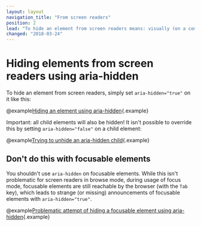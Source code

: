 ```yaml
---
layout: layout
navigation_title: "From screen readers"
position: 2
lead: "To hide an element from screen readers means: visually (on a computer screen) it is perceivable, but non-visual clients (for example screen readers) ignore it. This is done easily using ARIA, but you should never try this on focusable elements."
changed: "2018-03-24"
---
```


# Hiding elements from screen readers using aria-hidden

To hide an element from screen readers, simply set `aria-hidden="true"` on it like this:

@example[Hiding an element using aria-hidden](hiding-an-element-using-aria-hidden){.example}

Important: all child elements will also be hidden! It isn't possible to override this by setting `aria-hidden="false"` on a child element:

@example[Trying to unhide an aria-hidden child](trying-to-unhide-an-aria-hidden-child){.example}

## Don't do this with focusable elements

You shouldn't use `aria-hidden` on focusable elements. While this isn't problematic for screen readers in browse mode, during usage of focus mode, focusable elements are still reachable by the browser (with the `Tab` key), which leads to strange (or missing) announcements of focusable elements with `aria-hidden="true"`.

@example[Problematic attempt of hiding a focusable element using aria-hidden](problematic-attempt-of-hiding-a-focusable-element-using-aria-hidden){.example}
